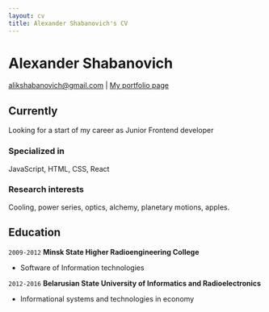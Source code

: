 ```yaml
---
layout: cv
title: Alexander Shabanovich's CV
---
```

# Alexander Shabanovich

<div id="webaddress">
<a href="alikshabanovich@gmail.com">alikshabanovich@gmail.com</a>
| <a href="https://shalick.github.io/portfolio">My portfolio page</a>
</div>


## Currently

Looking for a start of my career as Junior Frontend developer

### Specialized in

JavaScript, HTML, CSS, React 


### Research interests

Cooling, power series, optics, alchemy, planetary motions, apples.


## Education

`2009-2012`
__Minsk State Higher Radioengineering College__

- Software of Information technologies

`2012-2016`
__Belarusian State University of Informatics and Radioelectronics__

- Informational systems and technologies in economy



<!-- ### Footer

Last updated: July 2021 -->
